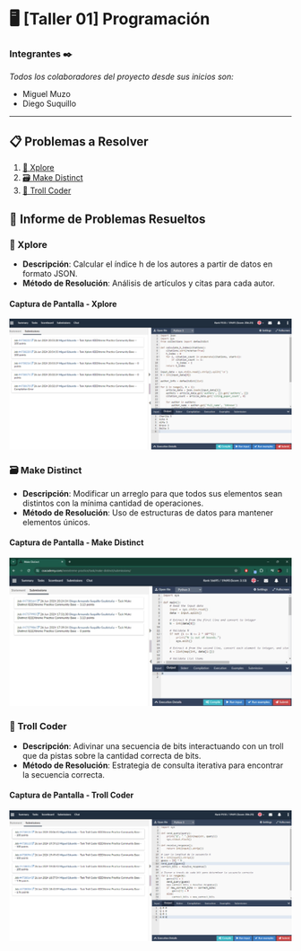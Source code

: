 # 🖥️ [Taller 01] Programación

### Integrantes ✒️

_Todos los colaboradores del proyecto desde sus inicios son:_

- Miguel Muzo
- Diego Suquillo
---
## 📋 Problemas a Resolver

1. [🧭 Xplore](https://csacademy.com/ieeextreme-practice/task/xplore/)
2. [🗃️ Make Distinct](https://csacademy.com/ieeextreme-practice/task/make-distinct/)
3. [🧩 Troll Coder](https://csacademy.com/ieeextreme-practice/task/troll-coder/)

## 📄 Informe de Problemas Resueltos

### 🧭 Xplore

- **Descripción**: Calcular el índice h de los autores a partir de datos en formato JSON.
- **Método de Resolución**: Análisis de artículos y citas para cada autor.

#### Captura de Pantalla - Xplore

![Captura de Pantalla - Xplore](./images/xplore.png)

### 🗃️ Make Distinct

- **Descripción**: Modificar un arreglo para que todos sus elementos sean distintos con la mínima cantidad de operaciones.
- **Método de Resolución**: Uso de estructuras de datos para mantener elementos únicos.

#### Captura de Pantalla - Make Distinct

![Captura de Pantalla - Make Distinct](./images/make-distinct.png)

### 🧩 Troll Coder

- **Descripción**: Adivinar una secuencia de bits interactuando con un troll que da pistas sobre la cantidad correcta de bits.
- **Método de Resolución**: Estrategia de consulta iterativa para encontrar la secuencia correcta.

#### Captura de Pantalla - Troll Coder

![Captura de Pantalla - Troll Coder](./images/troll-coder.png)
